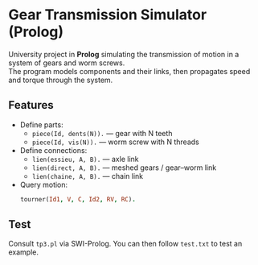 # Gear Transmission Simulator (Prolog)

University project in **Prolog** simulating the transmission of motion in a system of gears and worm screws.  
The program models components and their links, then propagates speed and torque through the system.

## Features
- Define parts:
  - `piece(Id, dents(N)).` — gear with N teeth
  - `piece(Id, vis(N)).` — worm screw with N threads
- Define connections:
  - `lien(essieu, A, B).` — axle link
  - `lien(direct, A, B).` — meshed gears / gear–worm link
  - `lien(chaine, A, B).` — chain link
- Query motion:
  ```prolog
  tourner(Id1, V, C, Id2, RV, RC).

## Test
Consult `tp3.pl` via SWI-Prolog. You can then follow `test.txt` to test an example.